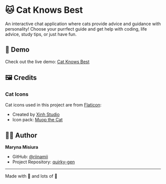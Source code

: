# 🐱 Cat Knows Best

An interactive chat application where cats provide advice and guidance with personality! Choose your purrfect guide and get help with coding, life advice, study tips, or just have fun.

## 🚀 Demo

Check out the live demo: [Cat Knows Best](https://quirky-gen-ai.netlify.app/)

## 🖼️ Credits

### Cat Icons

Cat icons used in this project are from [Flaticon](https://www.flaticon.com/):

- Created by [Xinh Studio](https://www.flaticon.com/authors/xinh-studio)
- Icon pack: [Muop the Cat](https://www.flaticon.com/packs/muop-the-cat)

## 👩‍💻 Author

**Maryna Misiura**

- GitHub: [@riinamii](https://github.com/riinamii)
- Project Repository: [quirky-gen](https://github.com/riinamii/quirky-gen)

---

Made with 💜 and lots of 🍵
